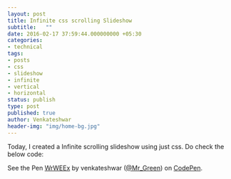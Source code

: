```yaml
---
layout: post
title: Infinite css scrolling Slideshow
subtitle:   ""
date: 2016-02-17 37:59:44.000000000 +05:30
categories:
- technical
tags:
- posts
- css
- slideshow
- infinite
- vertical
- horizontal
status: publish
type: post
published: true
author: Venkateshwar
header-img: "img/home-bg.jpg"
---
```


Today, I created a Infinite scrolling slideshow using just css. Do check the below code:

<p data-height="268" data-theme-id="1592" data-slug-hash="WrWEEx" data-default-tab="result" data-user="Mr_Green" class='codepen'>See the Pen <a href='http://codepen.io/Mr_Green/pen/WrWEEx/'>WrWEEx</a> by venkateshwar (<a href='http://codepen.io/Mr_Green'>@Mr_Green</a>) on <a href='http://codepen.io'>CodePen</a>.</p>
<script async src="//assets.codepen.io/assets/embed/ei.js"></script>

